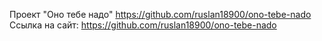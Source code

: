 Проект "Оно тебе надо" https://github.com/ruslan18900/ono-tebe-nado
Ссылка на сайт: https://github.com/ruslan18900/ono-tebe-nado
